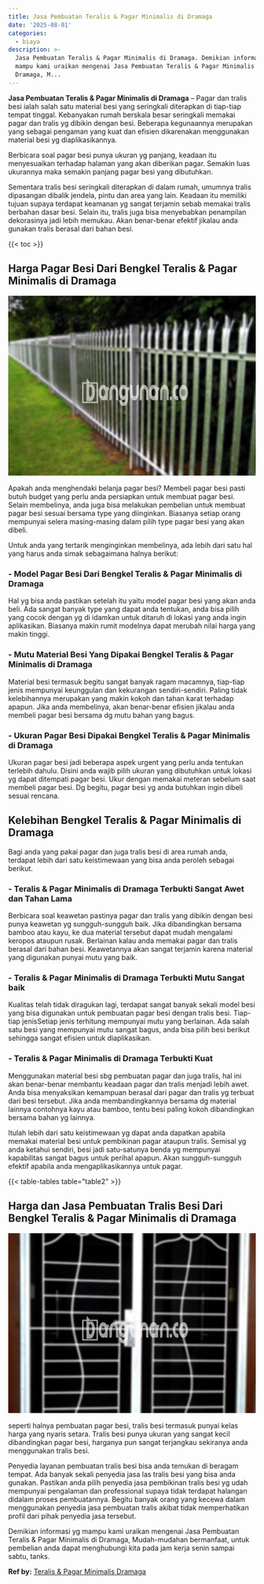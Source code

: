 ```yaml
---
title: Jasa Pembuatan Teralis & Pagar Minimalis di Dramaga
date: '2025-08-01'
categories:
  - biaya
description: >-
  Jasa Pembuatan Teralis & Pagar Minimalis di Dramaga. Demikian informasi yg
  mampu kami uraikan mengenai Jasa Pembuatan Teralis & Pagar Minimalis di
  Dramaga, M...
---
```


**Jasa Pembuatan Teralis & Pagar Minimalis di Dramaga** – Pagar dan tralis besi ialah salah satu material besi yang seringkali diterapkan di tiap-tiap tempat tinggal. Kebanyakan rumah berskala besar seringkali memakai pagar dan tralis yg dibikin dengan besi. Beberapa kegunaannya merupakan yang sebagai pengaman yang kuat dan efisien dikarenakan menggunakan material besi yg diaplikasikannya.

Berbicara soal pagar besi punya ukuran yg panjang, keadaan itu menyesuaikan terhadap halaman yang akan diberikan pagar. Semakin luas ukurannya maka semakin panjang pagar besi yang dibutuhkan.

Sementara tralis besi seringkali diterapkan di dalam rumah, umumnya tralis dipasangan dibalik jendela, pintu dan area yang lain. Keadaan itu memiliki tujuan supaya terdapat keamanan yg sangat terjamin sebab memakai tralis berbahan dasar besi. Selain itu, tralis juga bisa menyebabkan penampilan dekorasinya jadi lebih memukau. Akan benar-benar efektif jikalau anda gunakan tralis berasal dari bahan besi.

{{< toc >}}

## Harga Pagar Besi Dari Bengkel Teralis & Pagar Minimalis di Dramaga

![Jasa Pembuatan Teralis & Pagar Minimalis di Dramaga](/images/pagar-minimalis-murah-34.png)

Apakah anda menghendaki belanja pagar besi? Membeli pagar besi pasti butuh budget yang perlu anda persiapkan untuk membuat pagar besi. Selain membelinya, anda juga bisa melakukan pembelian untuk membuat pagar besi sesuai bersama type yang diinginkan. Biasanya setiap orang mempunyai selera masing-masing dalam pilih type pagar besi yang akan dibeli.

Untuk anda yang tertarik menginginkan membelinya, ada lebih dari satu hal yang harus anda simak sebagaimana halnya berikut:
### \- Model Pagar Besi Dari Bengkel Teralis & Pagar Minimalis di Dramaga

Hal yg bisa anda pastikan setelah itu yaitu model pagar besi yang akan anda beli. Ada sangat banyak type yang dapat anda tentukan, anda bisa pilih yang cocok dengan yg di idamkan untuk ditaruh di lokasi yang anda ingin aplikasikan. Biasanya makin rumit modelnya dapat merubah nilai harga yang makin tinggi.

### \- Mutu Material Besi Yang Dipakai Bengkel Teralis & Pagar Minimalis di Dramaga

Material besi termasuk begitu sangat banyak ragam macamnya, tiap-tiap jenis mempunyai keunggulan dan kekurangan sendiri-sendiri. Paling tidak kelebihannya merupakan yang makin kokoh dan tahan karat terhadap apapun. Jika anda membelinya, akan benar-benar efisien jikalau anda membeli pagar besi bersama dg mutu bahan yang bagus.

### \- Ukuran Pagar Besi Dipakai Bengkel Teralis & Pagar Minimalis di Dramaga

Ukuran pagar besi jadi beberapa aspek urgent yang perlu anda tentukan terlebih dahulu. Disini anda wajib pilih ukuran yang dibutuhkan untuk lokasi yg dapat ditempati pagar besi. Ukur dengan memakai meteran sebelum saat membeli pagar besi. Dg begitu, pagar besi yg anda butuhkan ingin dibeli sesuai rencana.

## Kelebihan Bengkel Teralis & Pagar Minimalis di Dramaga

Bagi anda yang pakai pagar dan juga tralis besi di area rumah anda, terdapat lebih dari satu keistimewaan yang bisa anda peroleh sebagai berikut.

### \- Teralis & Pagar Minimalis di Dramaga Terbukti Sangat Awet dan Tahan Lama

Berbicara soal keawetan pastinya pagar dan tralis yang dibikin dengan besi punya keawetan yg sungguh-sungguh baik. Jika dibandingkan bersama bamboo atau kayu, ke dua material tersebut dapat mudah mengalami keropos ataupun rusak. Berlainan kalau anda memakai pagar dan tralis berasal dari bahan besi. Keawetannya akan sangat terjamin karena material yang digunakan punyai mutu yang baik.

### \- Teralis & Pagar Minimalis di Dramaga Terbukti Mutu Sangat baik

Kualitas telah tidak diragukan lagi, terdapat sangat banyak sekali model besi yang bisa digunakan untuk pembuatan pagar besi dengan tralis besi. Tiap-tiap jenisSetiap jenis terhitung mempunyai mutu yang berlainan. Ada salah satu besi yang mempunyai mutu sangat bagus, anda bisa pilih besi berikut sehingga sangat efisien untuk diaplikasikan.

### \- Teralis & Pagar Minimalis di Dramaga Terbukti Kuat

Menggunakan material besi sbg pembuatan pagar dan juga tralis, hal ini akan benar-benar membantu keadaan pagar dan tralis menjadi lebih awet. Anda bisa menyaksikan kemampuan berasal dari pagar dan tralis yg terbuat dari besi tersebut. Jika anda membandingkannya bersama dg material lainnya contohnya kayu atau bamboo, tentu besi paling kokoh dibandingkan bersama bahan yg lainnya.

Itulah lebih dari satu keistimewaan yg dapat anda dapatkan apabila memakai material besi untuk pembikinan pagar ataupun tralis. Semisal yg anda ketahui sendiri, besi jadi satu-satunya benda yg mempunyai kapabilitas sangat bagus untuk perihal apapun. Akan sungguh-sungguh efektif apabila anda mengaplikasikannya untuk pagar.

{{< table-tables table="table2" >}}

## Harga dan Jasa Pembuatan Tralis Besi Dari Bengkel Teralis & Pagar Minimalis di Dramaga

![Jasa Pembuatan Teralis & Pagar Minimalis di Dramaga](/images/teralis-minimalis-murah-38.png)

seperti halnya pembuatan pagar besi, tralis besi termasuk punyai kelas harga yang nyaris setara. Tralis besi punya ukuran yang sangat kecil dibandingkan pagar besi, harganya pun sangat terjangkau sekiranya anda menggunakan tralis besi.

Penyedia layanan pembuatan tralis besi bisa anda temukan di beragam tempat. Ada banyak sekali penyedia jasa las tralis besi yang bisa anda gunakan. Pastikan anda pilih penyedia jasa pembikinan tralis besi yg udah mempunyai pengalaman dan professional supaya tidak terdapat halangan didalam proses pembuatannya. Begitu banyak orang yang kecewa dalam menggunakan penyedia jasa pembuatan tralis akibat tidak memperhatikan profil dari pihak penyedia jasa tersebut.

Demikian informasi yg mampu kami uraikan mengenai Jasa Pembuatan Teralis & Pagar Minimalis di Dramaga, Mudah-mudahan bermanfaat, untuk pembelian anda dapat menghubungi kita pada jam kerja senin sampai sabtu, tanks.

**Ref by:** [Teralis & Pagar Minimalis Dramaga](https://id.wikipedia.org/wiki/Teralis)
